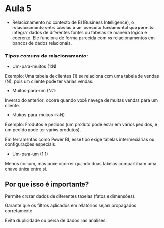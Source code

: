 # Aula 5

- Relacionamento no contexto de BI (Business Intelligence), o relacionamento entre tabelas é um conceito fundamental que permite integrar dados de diferentes fontes ou tabelas de maneira lógica e coerente. Ele funciona de forma parecida com os relacionamentos em bancos de dados relacionais.

### Tipos comuns de relacionamento:
- Um-para-muitos (1:N)

Exemplo: Uma tabela de clientes (1) se relaciona com uma tabela de vendas (N), pois um cliente pode ter várias vendas.

- Muitos-para-um (N:1)

Inverso do anterior; ocorre quando você navega de muitas vendas para um cliente.

- Muitos-para-muitos (N:N)

Exemplo: Produtos e pedidos (um produto pode estar em vários pedidos, e um pedido pode ter vários produtos).

Em ferramentas como Power BI, esse tipo exige tabelas intermediárias ou configurações especiais.

- Um-para-um (1:1)

Menos comum, mas pode ocorrer quando duas tabelas compartilham uma chave única entre si.

## Por que isso é importante?
Permite cruzar dados de diferentes tabelas (fatos e dimensões).

Garante que os filtros aplicados em relatórios sejam propagados corretamente.

Evita duplicidade ou perda de dados nas análises.